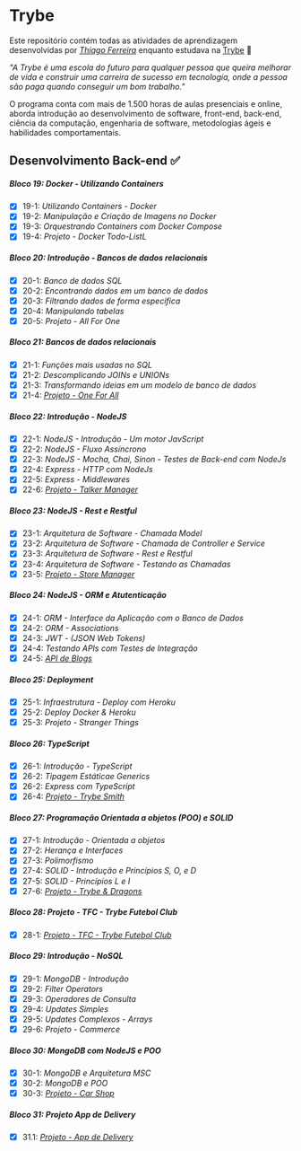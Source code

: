 # Trybe

Este repositório contém todas as atividades de aprendizagem desenvolvidas por _[Thiago Ferreira](https://www.linkedin.com/in/thiagoferreirarose)_ enquanto estudava na [Trybe](https://www.betrybe.com/) :rocket:

_"A Trybe é uma escola do futuro para qualquer pessoa que queira melhorar de vida e construir uma carreira de sucesso em tecnologia, onde a pessoa são paga quando conseguir um bom trabalho."_

O programa conta com mais de 1.500 horas de aulas presenciais e online, aborda introdução ao desenvolvimento de software, front-end, back-end, ciência da computação, engenharia de software, metodologias ágeis e habilidades comportamentais.

## Desenvolvimento Back-end :white_check_mark:

##### Bloco 19: Docker - Utilizando Containers

- [x] 19-1: _Utilizando Containers - Docker_
- [x] 19-2: _Manipulação e Criação de Imagens no Docker_
- [x] 19-3: _Orquestrando Containers com Docker Compose_
- [x] 19-4: _Projeto - Docker Todo-ListL_

##### Bloco 20: Introdução - Bancos de dados relacionais

- [x] 20-1: _Banco de dados SQL_
- [x] 20-2: _Encontrando dados em um banco de dados_
- [x] 20-3: _Filtrando dados de forma específica_
- [x] 20-4: _Manipulando tabelas_
- [x] 20-5: _Projeto - All For One_

##### Bloco 21: Bancos de dados relacionais

- [x] 21-1: _Funções mais usadas no SQL_
- [x] 21-2: _Descomplicando JOINs e UNIONs_
- [x] 21-3: _Transformando ideias em um modelo de banco de dados_
- [x] 21-4: _[Projeto - One For All](https://github.com/Thiago-FR/mysql-one-for-all)_

##### Bloco 22: Introdução - NodeJS

- [x] 22-1: _NodeJS - Introdução - Um motor JavScript_
- [x] 22-2: _NodeJS - Fluxo Assíncrono_
- [x] 22-3: _NodeJS - Mocha, Chai, Sinon - Testes de Back-end com NodeJs_
- [x] 22-4: _Express - HTTP com NodeJs_
- [x] 22-5: _Express - Middlewares_
- [x] 22-6: _[Projeto - Talker Manager](https://github.com/Thiago-FR/nodejs-talker-manager)_

##### Bloco 23: NodeJS - Rest e Restful

- [x] 23-1: _Arquitetura de Software - Chamada Model_
- [x] 23-2: _Arquitetura de Software - Chamada de Controller e Service_
- [x] 23-3: _Arquitetura de Software - Rest e Restful_
- [x] 23-4: _Arquitetura de Software - Testando as Chamadas_
- [x] 23-5: _[Projeto - Store Manager](https://github.com/Thiago-FR/project-store-manager-nodejs-msc-rest-restfull)_

##### Bloco 24: NodeJS - ORM e Atutenticação

- [x] 24-1: _ORM - Interface da Aplicação com o Banco de Dados_
- [x] 24-2: _ORM - Associations_
- [x] 24-3: _JWT - (JSON Web Tokens)_
- [x] 24-4: _Testando APIs com Testes de Integração_
- [x] 24-5: _[API de Blogs](https://github.com/Thiago-FR/blogs-api-nodejs)_

##### Bloco 25: Deployment

- [x] 25-1: _Infraestrutura - Deploy com Heroku_
- [x] 25-2: _Deploy Docker & Heroku_
- [x] 25-3: _Projeto - Stranger Things_

##### Bloco 26: TypeScript

- [x] 26-1: _Introdução - TypeScript_
- [x] 26-2: _Tipagem Estáticae Generics_
- [x] 26-2: _Express com TypeScript_
- [x] 26-4: _[Projeto - Trybe Smith](https://github.com/Thiago-FR/typescript-project-trybesmith)_

##### Bloco 27: Programação Orientada a objetos (POO) e SOLID

- [X] 27-1: _Introdução - Orientada a objetos_
- [X] 27-2: _Herança e Interfaces_
- [X] 27-3: _Polimorfismo_
- [x] 27-4: _SOLID - Introdução e Princípios S, O, e D_
- [x] 27-5: _SOLID - Princípios L e I_
- [x] 27-6: _[Projeto - Trybe & Dragons](https://github.com/Thiago-FR/trybers-and-dragons-POO)_

##### Bloco 28: Projeto - TFC - Trybe Futebol Club

- [x] 28-1: _[Projeto - TFC - Trybe Futebol Club](https://github.com/Thiago-FR/project-trybe-futebol-clube)_

##### Bloco 29: Introdução - NoSQL

- [x] 29-1: _MongoDB - Introdução_
- [x] 29-2: _Filter Operators_
- [x] 29-3: _Operadores de Consulta_
- [X] 29-4: _Updates Simples_
- [X] 29-5: _Updates Complexos - Arrays_
- [X] 29-6: _Projeto - Commerce_

##### Bloco 30: MongoDB com NodeJS e POO

- [X] 30-1: _MongoDB e Arquitetura MSC_
- [X] 30-2: _MongoDB e POO_
- [X] 30-3: _[Projeto - Car Shop](https://github.com/Thiago-FR/project-car-shop-mongoDB)_

##### Bloco 31: Projeto App de Delivery

- [X] 31.1: _[Projeto - App de Delivery]()_
